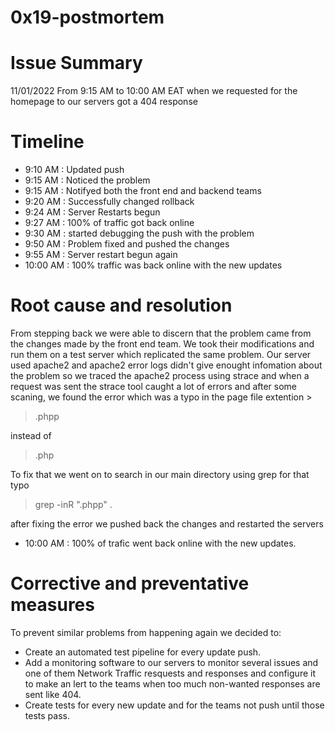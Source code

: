 # 0x19-postmortem

# Issue Summary

11/01/2022 From 9:15 AM to 10:00 AM EAT when we requested for the homepage to our servers got a 404 response

# Timeline
- 9:10 AM : Updated push
- 9:15 AM : Noticed the problem
- 9:15 AM : Notifyed both the front end and backend teams
- 9:20 AM : Successfully changed rollback
- 9:24 AM : Server Restarts begun
- 9:27 AM : 100% of traffic got back online
- 9:30 AM : started debugging the push with the problem
- 9:50 AM : Problem fixed and pushed the changes
- 9:55 AM : Server restart begun again
- 10:00 AM : 100% traffic was back online with the new updates

# Root cause and resolution

From stepping back we were able to discern that the problem came from the changes made by the front end team. We took their modifications and run them on a test server which replicated the same problem. Our server used apache2 and apache2 error logs didn't give enought infomation about the problem so we traced the apache2 process using strace and when a request was sent the strace tool caught a lot of errors and after some scaning, we found the error which was a typo in the page file extention >
> .phpp

instead of 

> .php

To fix that we went on to search in our main directory using grep for that typo
> grep -inR ".phpp" .

after fixing the error we pushed back the changes and restarted the servers
- 10:00 AM : 100% of trafic went back online with the new updates.

# Corrective and preventative measures

To prevent similar problems from happening again we decided to:
- Create an automated test pipeline for every update push.
- Add a monitoring software to our servers to monitor several issues and one of them Network Traffic resquests and responses and configure it to make an lert to the teams when too much non-wanted responses are sent like 404.
- Create tests for every new update and for the teams not push until those tests pass.